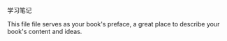 学习笔记

This file file serves as your book's preface, a great place to describe your book's content and ideas.

